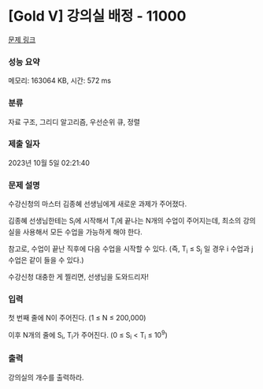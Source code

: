 # [Gold V] 강의실 배정 - 11000 

[문제 링크](https://www.acmicpc.net/problem/11000) 

### 성능 요약

메모리: 163064 KB, 시간: 572 ms

### 분류

자료 구조, 그리디 알고리즘, 우선순위 큐, 정렬

### 제출 일자

2023년 10월 5일 02:21:40

### 문제 설명

<p>수강신청의 마스터 김종혜 선생님에게 새로운 과제가 주어졌다. </p>

<p>김종혜 선생님한테는 S<sub>i</sub>에 시작해서 T<sub>i</sub>에 끝나는 N개의 수업이 주어지는데, 최소의 강의실을 사용해서 모든 수업을 가능하게 해야 한다. </p>

<p>참고로, 수업이 끝난 직후에 다음 수업을 시작할 수 있다. (즉, T<sub>i</sub> ≤ S<sub>j</sub> 일 경우 i 수업과 j 수업은 같이 들을 수 있다.)</p>

<p>수강신청 대충한 게 찔리면, 선생님을 도와드리자!</p>

### 입력 

 <p>첫 번째 줄에 N이 주어진다. (1 ≤ N ≤ 200,000)</p>

<p>이후 N개의 줄에 S<sub>i</sub>, T<sub>i</sub>가 주어진다. (0 ≤ S<sub>i</sub> < T<sub>i</sub> ≤ 10<sup>9</sup>)</p>

### 출력 

 <p>강의실의 개수를 출력하라.</p>


